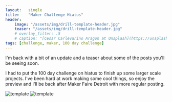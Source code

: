 ```yaml
---
layout:   single
title:    "Maker Challenge Hiatus"
header:
    image: "/assets/img/drill-template-header.jpg"
    teaser: "/assets/img/drill-template-header.jpg"
    # overlay_filter: .5
    # caption: "[Cesar Carlevarino Aragon at Unsplash](https://unsplash.com/photos/NL_DF0Klepc)"
tags: [challenge, maker, 100 day challenge]
---
```

I'm back with a bit of an update and a teaser about some of the posts you'll be seeing soon.

I had to put the 100 day challenge on hiatus to finish up some larger scale projects. I've been hard at work making some cool things, so enjoy the preview and I'll be back after Maker Faire Detroit with more regular posting.

![template]({{"/assets/img/brake-template.jpg"}})
![template]({{"/assets/img/BOT-preview.jpg"}})